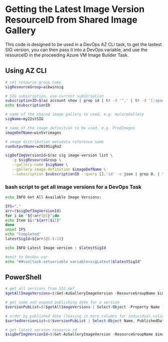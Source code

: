 # Getting the Latest Image Version ResourceID from Shared Image Gallery
This code is designed to be used in a DevOps AZ CLI task, to get the lastest SIG version, you can then pass it into a DevOps variable, and use the resourceID in the proceeding Azure VM Image Builder Task.

## Using AZ CLI

```bash
# set resource group name
sigResourceGroup=aibwinsig

# SIG subscription, use current subscription 
subscriptionID=$(az account show | grep id | tr -d '",' | tr -d '[:space:]' | cut -c4- )
echo $subscriptionID

# name of the shared image gallery to used, e.g. myCorpGallery
sigName=my22stSIG

# name of the image definition to be used, e.g. ProdImages
imageDefName=winSvrimages

# image distribution metadata reference name
runOutputName=w2019SigRo2

sigDefImgVersionId=$(az sig image-version list \
   -g $sigResourceGroup \
   --gallery-name $sigName \
   --gallery-image-definition $imageDefName \
   --subscription $subscriptionID --query [].'id' -o json | grep 0. | tr -d '"' | tr -d '[:space:]' )
```

### bash script to get all image versions for a DevOps Task
```bash
echo INFO Get All Available Image Versions:

IFS=","
arr=($sigDefImgVersionId)
for i in "${!arr[@]}";do
echo Item $i:"${arr[$i]}"
done
unset IFS
echo "Completed"
latestSigId=${arr[@]:(-1)}

echo INFO Latest Image version : $latestSigId

#emit to DevOps var
echo "##vso[task.setvariable variable=sigLatest]$latestSigId"
```


## PowerShell

```powerShell
# get all versions from SIG def
$getAllImageVersions=$(Get-AzGalleryImageVersion -ResourceGroupName $imageResourceGroup  -GalleryName $sigGalleryName -GalleryImageDefinitionName $imageDefName)

# get name and expand publishing date for a version
$versionPubList=$($getAllImageVersions | Select-Object -Property Name -ExpandProperty PublishingProfile)

# order by published date (leaving in more columns for induvidual validation)
$sortedVersionList=$($versionPubList | Select-Object Name, PublishedDate | Sort-Object PublishedDate -Descending | Select-Object Name -First 1)

# get latest version resource id
$sigDefImgVersionId=$(Get-AzGalleryImageVersion -ResourceGroupName $imageResourceGroup  -GalleryName $sigGalleryName -GalleryImageDefinitionName $imageDefName -Name $sortedVersionList.name).Id
```
